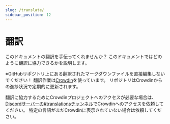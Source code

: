 ```yaml
---
slug: /translate/
sidebar_position: 12
---
```


# 翻訳

このドキュメントの翻訳を手伝ってくれませんか？ このドキュメントではどのように翻訳に協力できるかを説明します。

※GitHubリポジトリ上にある翻訳されたマークダウンファイルを直接編集しないでください！ 翻訳作業は[Crowdin][crowdin]を使っています。 リポジトリはCrowdinからの進捗状況で定期的に更新されます。

翻訳に協力するためにCrowdinプロジェクトへのアクセスが必要な場合は、[Discordサーバーの#translationsチャンネル][discord]でCrowdinへのアクセスを依頼してください。 特定の言語がまだCrowdinに表示されていない場合は依頼してください。

<!-- prettier-ignore-start -->

<!-- prettier-ignore-end -->
[crowdin]: https://crowdin.com/project/taskfile
[discord]: https://discord.gg/6TY36E39UK
